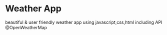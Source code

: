 # Weather App
beautiful & user friendly weather app using javascript,css,html including API @OpenWeatherMap
